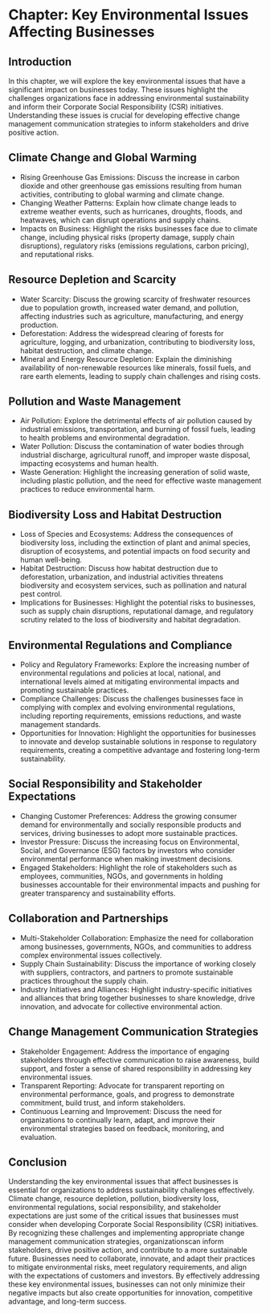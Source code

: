 Chapter: Key Environmental Issues Affecting Businesses
======================================================

Introduction
------------

In this chapter, we will explore the key environmental issues that have a significant impact on businesses today. These issues highlight the challenges organizations face in addressing environmental sustainability and inform their Corporate Social Responsibility (CSR) initiatives. Understanding these issues is crucial for developing effective change management communication strategies to inform stakeholders and drive positive action.

Climate Change and Global Warming
---------------------------------

* Rising Greenhouse Gas Emissions: Discuss the increase in carbon dioxide and other greenhouse gas emissions resulting from human activities, contributing to global warming and climate change.
* Changing Weather Patterns: Explain how climate change leads to extreme weather events, such as hurricanes, droughts, floods, and heatwaves, which can disrupt operations and supply chains.
* Impacts on Business: Highlight the risks businesses face due to climate change, including physical risks (property damage, supply chain disruptions), regulatory risks (emissions regulations, carbon pricing), and reputational risks.

Resource Depletion and Scarcity
-------------------------------

* Water Scarcity: Discuss the growing scarcity of freshwater resources due to population growth, increased water demand, and pollution, affecting industries such as agriculture, manufacturing, and energy production.
* Deforestation: Address the widespread clearing of forests for agriculture, logging, and urbanization, contributing to biodiversity loss, habitat destruction, and climate change.
* Mineral and Energy Resource Depletion: Explain the diminishing availability of non-renewable resources like minerals, fossil fuels, and rare earth elements, leading to supply chain challenges and rising costs.

Pollution and Waste Management
------------------------------

* Air Pollution: Explore the detrimental effects of air pollution caused by industrial emissions, transportation, and burning of fossil fuels, leading to health problems and environmental degradation.
* Water Pollution: Discuss the contamination of water bodies through industrial discharge, agricultural runoff, and improper waste disposal, impacting ecosystems and human health.
* Waste Generation: Highlight the increasing generation of solid waste, including plastic pollution, and the need for effective waste management practices to reduce environmental harm.

Biodiversity Loss and Habitat Destruction
-----------------------------------------

* Loss of Species and Ecosystems: Address the consequences of biodiversity loss, including the extinction of plant and animal species, disruption of ecosystems, and potential impacts on food security and human well-being.
* Habitat Destruction: Discuss how habitat destruction due to deforestation, urbanization, and industrial activities threatens biodiversity and ecosystem services, such as pollination and natural pest control.
* Implications for Businesses: Highlight the potential risks to businesses, such as supply chain disruptions, reputational damage, and regulatory scrutiny related to the loss of biodiversity and habitat degradation.

Environmental Regulations and Compliance
----------------------------------------

* Policy and Regulatory Frameworks: Explore the increasing number of environmental regulations and policies at local, national, and international levels aimed at mitigating environmental impacts and promoting sustainable practices.
* Compliance Challenges: Discuss the challenges businesses face in complying with complex and evolving environmental regulations, including reporting requirements, emissions reductions, and waste management standards.
* Opportunities for Innovation: Highlight the opportunities for businesses to innovate and develop sustainable solutions in response to regulatory requirements, creating a competitive advantage and fostering long-term sustainability.

Social Responsibility and Stakeholder Expectations
--------------------------------------------------

* Changing Customer Preferences: Address the growing consumer demand for environmentally and socially responsible products and services, driving businesses to adopt more sustainable practices.
* Investor Pressure: Discuss the increasing focus on Environmental, Social, and Governance (ESG) factors by investors who consider environmental performance when making investment decisions.
* Engaged Stakeholders: Highlight the role of stakeholders such as employees, communities, NGOs, and governments in holding businesses accountable for their environmental impacts and pushing for greater transparency and sustainability efforts.

Collaboration and Partnerships
------------------------------

* Multi-Stakeholder Collaboration: Emphasize the need for collaboration among businesses, governments, NGOs, and communities to address complex environmental issues collectively.
* Supply Chain Sustainability: Discuss the importance of working closely with suppliers, contractors, and partners to promote sustainable practices throughout the supply chain.
* Industry Initiatives and Alliances: Highlight industry-specific initiatives and alliances that bring together businesses to share knowledge, drive innovation, and advocate for collective environmental action.

Change Management Communication Strategies
------------------------------------------

* Stakeholder Engagement: Address the importance of engaging stakeholders through effective communication to raise awareness, build support, and foster a sense of shared responsibility in addressing key environmental issues.
* Transparent Reporting: Advocate for transparent reporting on environmental performance, goals, and progress to demonstrate commitment, build trust, and inform stakeholders.
* Continuous Learning and Improvement: Discuss the need for organizations to continually learn, adapt, and improve their environmental strategies based on feedback, monitoring, and evaluation.

Conclusion
----------

Understanding the key environmental issues that affect businesses is essential for organizations to address sustainability challenges effectively. Climate change, resource depletion, pollution, biodiversity loss, environmental regulations, social responsibility, and stakeholder expectations are just some of the critical issues that businesses must consider when developing Corporate Social Responsibility (CSR) initiatives. By recognizing these challenges and implementing appropriate change management communication strategies, organizationscan inform stakeholders, drive positive action, and contribute to a more sustainable future. Businesses need to collaborate, innovate, and adapt their practices to mitigate environmental risks, meet regulatory requirements, and align with the expectations of customers and investors. By effectively addressing these key environmental issues, businesses can not only minimize their negative impacts but also create opportunities for innovation, competitive advantage, and long-term success.
